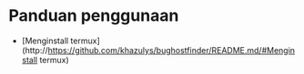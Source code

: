 # Panduan penggunaan

* [Menginstall termux](http://https://github.com/khazulys/bughostfinder/README.md/#Menginstall termux)
